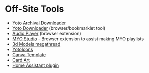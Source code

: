 # Off-Site Tools

-   [Yoto Archival Downloader](https://github.com/humor4fun/yoto-archival-downloader/blob/main/yoto-archival-downloader.js)
-   [Yoto Downloader](https://github.com/baruch-moskovits/yoto-downloader) (browser/bookmarklet tool)
-   [Audio Player](https://chromewebstore.google.com/detail/yoto-audio-player/ndmodaehbkhkcmpmplnlijknkcppllfn) (browser extension)
-   [MYO Studio](https://chromewebstore.google.com/detail/myo-studio/olloopaapdodegpcacjmgdjaphggfgoj) - Browser extension to assist making MYO playlists
-   [3d Models megathread](https://www.reddit.com/r/moreyoto/comments/1g25xnr/3d_models_megathread/)
-   [YotoIcons](https://www.yotoicons.com/)
-   [Canva Template](https://www.canva.com/design/DAFiRYW3f6M/AnR-dEFUpx823CW2prjwSQ/edit?utm_content=DAFiRYW3f6M&utm_campaign=designshare&utm_medium=link2&utm_source=sharebutton)
-   [Card Art](https://www.dropbox.com/sh/clgyvjm0ztw9zez/AABkwhIy5j8VSft9FBNz_utda?dl=0)
-   [Home Assistant plugin](https://github.com/cdnninja/yoto_ha)